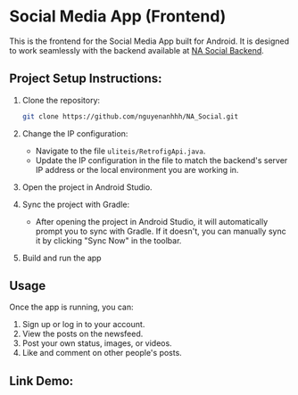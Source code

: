 # Social Media App (Frontend)

This is the frontend for the Social Media App built for Android. It is designed to work seamlessly with the backend available at [NA Social Backend](https://github.com/nguyenanhhh/NA_social_be.git).

## Project Setup Instructions:

1. Clone the repository:
    ```bash
    git clone https://github.com/nguyenanhhh/NA_Social.git
    ```

2. Change the IP configuration:
   - Navigate to the file `uliteis/RetrofigApi.java`.
   - Update the IP configuration in the file to match the backend's server IP address or the local environment you are working in.

3. Open the project in Android Studio.

4. Sync the project with Gradle:
   - After opening the project in Android Studio, it will automatically prompt you to sync with Gradle. If it doesn't, you can manually sync it by clicking "Sync Now" in the toolbar.

5. Build and run the app

## Usage

Once the app is running, you can:

1. Sign up or log in to your account.
2. View the posts on the newsfeed.
3. Post your own status, images, or videos.
4. Like and comment on other people's posts.
   
## Link Demo: 

